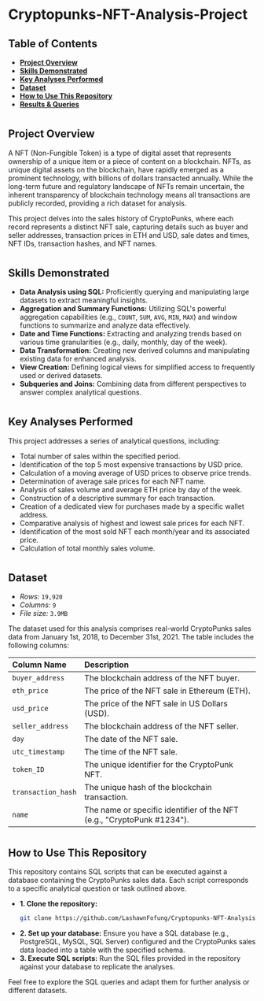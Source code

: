 # Cryptopunks-NFT-Analysis-Project

<h2>Table of Contents</h2>

- [<b>Project Overview</b>](https://github.com/LashawnFofung/Cryptopunks-NFT-Analysis-Project/blob/main/README.md#project-overview)
- [<b>Skills Demonstrated</b>](https://github.com/LashawnFofung/Cryptopunks-NFT-Analysis-Project/blob/main/README.md#skills-demonstrated)
- [<b>Key Analyses Performed</b>](https://github.com/LashawnFofung/Cryptopunks-NFT-Analysis-Project/blob/main/README.md#key-analyses-performed)
- [<b>Dataset</b>](https://github.com/LashawnFofung/Cryptopunks-NFT-Analysis-Project/blob/main/README.md#dataset)
- [<b>How to Use This Repository</b>](https://github.com/LashawnFofung/Cryptopunks-NFT-Analysis-Project/blob/main/README.md#how-to-use-this-repository)
- [<b>Results & Queries</b>](https://github.com/LashawnFofung/Cryptopunks-NFT-Analysis-Project/blob/main/Results/CryptoPunks%20NFT%20Analysis%20Report.md)

<h1></h1>

<h2>Project Overview</h2>

A NFT (Non-Fungible Token) is a type of digital asset that represents ownership of a unique item or a piece of content on a blockchain. NFTs, as unique digital assets on the blockchain, have rapidly emerged as a prominent technology, with billions of dollars transacted annually. While the long-term future and regulatory landscape of NFTs remain uncertain, the inherent transparency of blockchain technology means all transactions are publicly recorded, providing a rich dataset for analysis.

This project delves into the sales history of CryptoPunks, where each record represents a distinct NFT sale, capturing details such as buyer and seller addresses, transaction prices in ETH and USD, sale dates and times, NFT IDs, transaction hashes, and NFT names.

<h1></h1>

<h2>Skills Demonstrated</h2>

- <b>Data Analysis using SQL:</b> Proficiently querying and manipulating large datasets to extract meaningful insights.
- <b>Aggregation and Summary Functions:</b> Utilizing SQL's powerful aggregation capabilities (e.g., `COUNT`, `SUM`, `AVG`, `MIN`, `MAX`) and window functions to summarize and analyze data effectively.
- <b>Date and Time Functions:</b> Extracting and analyzing trends based on various time granularities (e.g., daily, monthly, day of the week).
- <b>Data Transformation:</b> Creating new derived columns and manipulating existing data for enhanced analysis.
- <b>View Creation:</b> Defining logical views for simplified access to frequently used or derived datasets.
- <b>Subqueries and Joins:</b> Combining data from different perspectives to answer complex analytical questions.

<h1></h1>

<h2>Key Analyses Performed</h2>

This project addresses a series of analytical questions, including:
- Total number of sales within the specified period.
- Identification of the top 5 most expensive transactions by USD price.
- Calculation of a moving average of USD prices to observe price trends.
- Determination of average sale prices for each NFT name.
- Analysis of sales volume and average ETH price by day of the week.
- Construction of a descriptive summary for each transaction.
- Creation of a dedicated view for purchases made by a specific wallet address.
- Comparative analysis of highest and lowest sale prices for each NFT.
- Identification of the most sold NFT each month/year and its associated price.
- Calculation of total monthly sales volume.

<h1></h1>

<h2>Dataset</h2>

- <i>Rows:</i> `19,920`
- <i>Columns:</i> `9`
- <i>File size:</i> `3.9MB`

The dataset used for this analysis comprises real-world CryptoPunks sales data from January 1st, 2018, to December 31st, 2021. The table includes the following columns:

| Column Name      | Description                                     |
| :--------------- | :---------------------------------------------- |
| `buyer_address`  | The blockchain address of the NFT buyer.        |
| `eth_price`      | The price of the NFT sale in Ethereum (ETH).    |
| `usd_price`      | The price of the NFT sale in US Dollars (USD).  |
| `seller_address` | The blockchain address of the NFT seller.       |
| `day`           | The date of the NFT sale.                       |
| `utc_timestamp`           | The time of the NFT sale.                       |
| `token_ID`         | The unique identifier for the CryptoPunk NFT.   |
| `transaction_hash` | The unique hash of the blockchain transaction.  |
| `name`       | The name or specific identifier of the NFT (e.g., "CryptoPunk #1234"). |

<h1></h1>
  
<h2>How to Use This Repository</h2>

This repository contains SQL scripts that can be executed against a database containing the CryptoPunks sales data. Each script corresponds to a specific analytical question or task outlined above.
- <b>1. Clone the repository:</b>
  ```bash
  git clone https://github.com/LashawnFofung/Cryptopunks-NFT-Analysis-Project.git
  ```
- <b>2. Set up your database:</b> Ensure you have a SQL database (e.g., PostgreSQL, MySQL, SQL Server) configured and the CryptoPunks sales data loaded into a table with the specified schema.
- <b>3. Execute SQL scripts:</b> Run the SQL files provided in the repository against your database to replicate the analyses.

Feel free to explore the SQL queries and adapt them for further analysis or different datasets.
